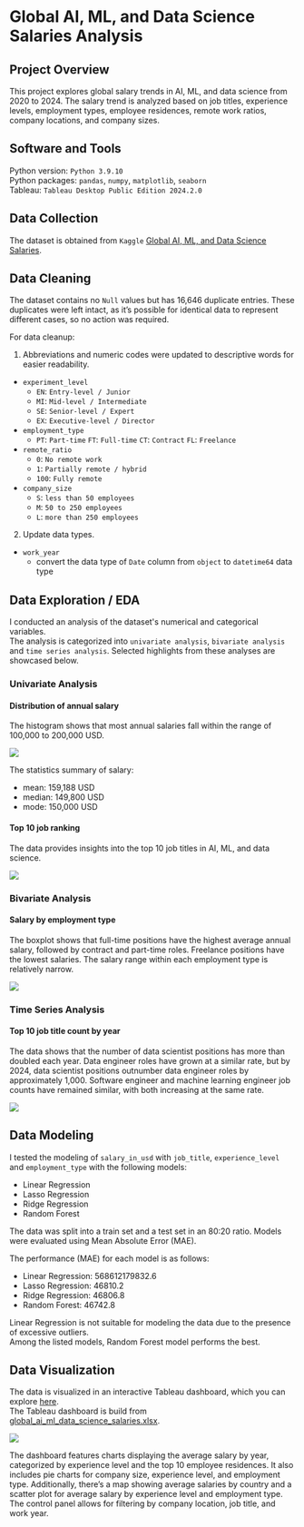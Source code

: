 # Global AI, ML, and Data Science Salaries Analysis

## Project Overview
This project explores global salary trends in AI, ML, and data science from 2020 to 2024. The salary trend is analyzed based on job titles, experience levels, employment types, employee residences, remote work ratios, company locations, and company sizes.  

## Software and Tools
Python version: `Python 3.9.10`  
Python packages: `pandas`, `numpy`, `matplotlib`, `seaborn`  
Tableau: `Tableau Desktop Public Edition 2024.2.0` 

## Data Collection
The dataset is obtained from `Kaggle` [Global AI, ML, and Data Science Salaries](https://www.kaggle.com/datasets/msjahid/global-ai-ml-and-data-science-salaries).  

## Data Cleaning
The dataset contains no `Null` values but has 16,646 duplicate entries. These duplicates were left intact, as it’s possible for identical data to represent different cases, so no action was required.  
  
For data cleanup:   
1. Abbreviations and numeric codes were updated to descriptive words for easier readability. 
* `experiment_level`
  * `EN`: `Entry-level / Junior`
  * `MI`: `Mid-level / Intermediate`
  * `SE`: `Senior-level / Expert`
  * `EX`: `Executive-level / Director` 
* `employment_type`
  * `PT`: `Part-time`
    `FT`: `Full-time`
    `CT`: `Contract`
    `FL`: `Freelance`
* `remote_ratio`
  * `0`: `No remote work`
  * `1`: `Partially remote / hybrid`
  * `100`: `Fully remote`
* `company_size`
  * `S`: `less than 50 employees`
  * `M`: `50 to 250 employees`
  * `L`: `more than 250 employees`
2. Update data types.
* `work_year`
  * convert the data type of `Date` column from `object` to `datetime64` data type

## Data Exploration / EDA
I conducted an analysis of the dataset's numerical and categorical variables.  
The analysis is categorized into `univariate analysis`, `bivariate analysis` and `time series analysis`. Selected highlights from these analyses are showcased below.  
 
### Univariate Analysis
#### Distribution of annual salary
The histogram shows that most annual salaries fall within the range of 100,000 to 200,000 USD.   

<kbd>
<img src="https://github.com/user-attachments/assets/8721a3b0-cb92-4a25-a4ce-d11c7e6225bd">
</kbd>

The statistics summary of salary:
* mean: 159,188 USD
* median: 149,800 USD
* mode: 150,000 USD

#### Top 10 job ranking
The data provides insights into the top 10 job titles in AI, ML, and data science.  

<kbd>
<img src="https://github.com/user-attachments/assets/81ffe7de-e79f-4a60-b0b8-e979d59a5212">
</kbd>

### Bivariate Analysis
#### Salary by employment type
The boxplot shows that full-time positions have the highest average annual salary, followed by contract and part-time roles. Freelance positions have the lowest salaries. The salary range within each employment type is relatively narrow.   

<kbd>
<img src="https://github.com/user-attachments/assets/b98830ba-8c8d-46fd-9d34-4c3350b97078">
</kbd>

### Time Series Analysis
#### Top 10 job title count by year
The data shows that the number of data scientist positions has more than doubled each year. Data engineer roles have grown at a similar rate, but by 2024, data scientist positions outnumber data engineer roles by approximately 1,000. Software engineer and machine learning engineer job counts have remained similar, with both increasing at the same rate.

<kbd>
<img src="https://github.com/user-attachments/assets/4373fa81-6081-45ea-bf88-68fa67023d4a">
</kbd>

## Data Modeling
I tested the modeling of `salary_in_usd` with `job_title`, `experience_level` and `employment_type` with the following models:
* Linear Regression
* Lasso Regression
* Ridge Regression
* Random Forest

The data was split into a train set and a test set in an 80:20 ratio. Models were evaluated using Mean Absolute Error (MAE).  

The performance (MAE) for each model is as follows:
* Linear Regression: 568612179832.6
* Lasso Regression: 46810.2
* Ridge Regression: 46806.8
* Random Forest: 46742.8

Linear Regression is not suitable for modeling the data due to the presence of excessive outliers.   
Among the listed models, Random Forest model performs the best.

## Data Visualization
The data is visualized in an interactive Tableau dashboard, which you can explore [here](https://public.tableau.com/app/profile/lily.tiong/viz/global_ai_ml_data_science_slaaries/Dashboard).   
The Tableau dashboard is build from [global_ai_ml_data_science_salaries.xlsx](https://github.com/ltiongl/portfolio-projects/blob/main/global-ai-ml-data-science-salaries/global_ai_ml_data_science_salaries.xlsx).  

<kbd>
<img src="https://github.com/user-attachments/assets/34758ca1-ea3e-42c4-a477-d508980cdeae">
</kbd>    
    
The dashboard features charts displaying the average salary by year, categorized by experience level and the top 10 employee residences. It also includes pie charts for company size, experience level, and employment type. Additionally, there’s a map showing average salaries by country and a scatter plot for average salary by experience level and employment type. The control panel allows for filtering by company location, job title, and work year.  
